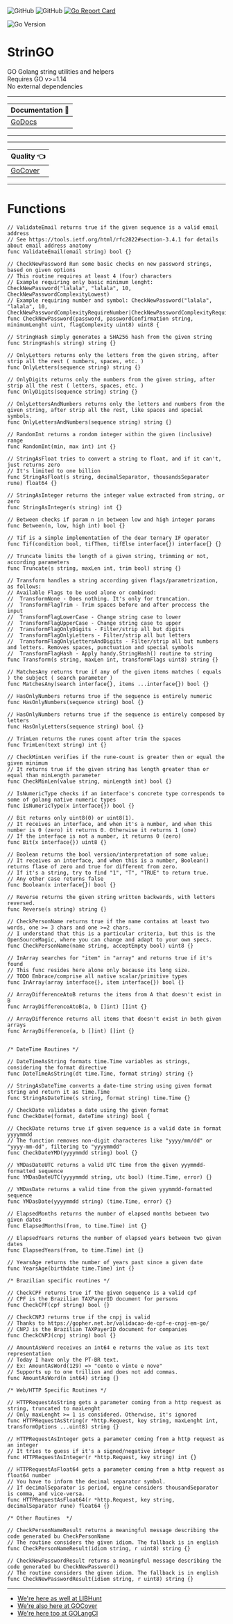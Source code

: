 ![GitHub](https://img.shields.io/github/license/mashape/apistatus.svg)
![GitHub](https://img.shields.io/badge/goDoc-Yes!-blue.svg) 
[![Go Report Card](https://goreportcard.com/badge/github.com/golangsugar/stringo?update)](https://goreportcard.com/report/github.com/golangsugar/stringo) 
<!-- [![Coverage Status](https://img.shields.io/badge/coverage-86.8%25-green.svg?style=flat)](https://gocover.io/github.com/miguelpragier/handy?version=1.10.x) 
[![Build Status](https://travis-ci.org/miguelpragier/handy.svg?branch=master)](https://travis-ci.org/miguelpragier/handy) [![Mentioned in Awesome Go](https://awesome.re/mentioned-badge.svg)](https://github.com/avelino/awesome-go)
[![CircleCI](https://circleci.com/gh/miguelpragier/handy/tree/master.svg?style=svg)](https://circleci.com/gh/miguelpragier/handy/tree/master)
-->
![Go Version](https://img.shields.io/badge/GO%20version-%3E%3D1.14-blue)

# StrinGO
GO Golang string utilities and helpers
<br> Requires GO v>=1.14
<br> No external dependencies

___
Documentation :green_book:|
--------------------------|
[GoDocs](https://godoc.org/github.com/golangsugar/handy)|
___

___
Quality :point_left:      |
--------------------------|
[GoCover](https://gocover.io/github.com/golangsugar/handy)|
___


# Functions
```golang
// ValidateEmail returns true if the given sequence is a valid email address
// See https://tools.ietf.org/html/rfc2822#section-3.4.1 for details about email address anatomy
func ValidateEmail(email string) bool {}

// CheckNewPassword Run some basic checks on new password strings, based on given options
// This routine requires at least 4 (four) characters
// Example requiring only basic minimum lenght: CheckNewPassword("lalala", "lalala", 10, CheckNewPasswordComplexityLowest)
// Example requiring number and symbol: CheckNewPassword("lalala", "lalala", 10, CheckNewPasswordComplexityRequireNumber|CheckNewPasswordComplexityRequireSymbol)
func CheckNewPassword(password, passwordConfirmation string, minimumLenght uint, flagComplexity uint8) uint8 {

// StringHash simply generates a SHA256 hash from the given string
func StringHash(s string) string {}

// OnlyLetters returns only the letters from the given string, after strip all the rest ( numbers, spaces, etc. )
func OnlyLetters(sequence string) string {}

// OnlyDigits returns only the numbers from the given string, after strip all the rest ( letters, spaces, etc. )
func OnlyDigits(sequence string) string {}

// OnlyLettersAndNumbers returns only the letters and numbers from the given string, after strip all the rest, like spaces and special symbols.
func OnlyLettersAndNumbers(sequence string) string {}

// RandomInt returns a rondom integer within the given (inclusive) range
func RandomInt(min, max int) int {}

// StringAsFloat tries to convert a string to float, and if it can't, just returns zero
// It's limited to one billion
func StringAsFloat(s string, decimalSeparator, thousandsSeparator rune) float64 {}

// StringAsInteger returns the integer value extracted from string, or zero
func StringAsInteger(s string) int {}

// Between checks if param n in between low and high integer params
func Between(n, low, high int) bool {}

// Tif is a simple implementation of the dear ternary IF operator
func Tif(condition bool, tifThen, tifElse interface{}) interface{} {}

// Truncate limits the length of a given string, trimming or not, according parameters
func Truncate(s string, maxLen int, trim bool) string {}

// Transform handles a string according given flags/parametrization, as follows:
// Available Flags to be used alone or combined:
//	TransformNone - Does nothing. It's only for truncation.
//	TransformFlagTrim - Trim spaces before and after proccess the input
//	TransformFlagLowerCase - Change string case to lower
//	TransformFlagUpperCase - Change string case to upper
//	TransformFlagOnlyDigits - Filter/strip all but digits
//	TransformFlagOnlyLetters - Filter/strip all but letters
//	TransformFlagOnlyLettersAndDigits - Filter/strip all but numbers and letters. Removes spaces, punctuation and special symbols
// 	TransformFlagHash - Apply handy.StringHash() routine to string
func Transform(s string, maxLen int, transformFlags uint8) string {}

// MatchesAny returns true if any of the given items matches ( equals ) the subject ( search parameter )
func MatchesAny(search interface{}, items ...interface{}) bool {}

// HasOnlyNumbers returns true if the sequence is entirely numeric
func HasOnlyNumbers(sequence string) bool {}

// HasOnlyNumbers returns true if the sequence is entirely composed by letters
func HasOnlyLetters(sequence string) bool {}

// TrimLen returns the runes count after trim the spaces
func TrimLen(text string) int {}

// CheckMinLen verifies if the rune-count is greater then or equal the given minimum
// It returns true if the given string has length greater than or equal than minLength parameter
func CheckMinLen(value string, minLength int) bool {}

// IsNumericType checks if an interface's concrete type corresponds to some of golang native numeric types
func IsNumericType(x interface{}) bool {}

// Bit returns only uint8(0) or uint8(1).
// It receives an interface, and when it's a number, and when this number is 0 (zero) it returns 0. Otherwise it returns 1 (one)
// If the interface is not a number, it returns 0 (zero)
func Bit(x interface{}) uint8 {}

// Boolean returns the bool version/interpretation of some value;
// It receives an interface, and when this is a number, Boolean() returns flase of zero and true for different from zero.
// If it's a string, try to find "1", "T", "TRUE" to return true.
// Any other case returns false
func Boolean(x interface{}) bool {}

// Reverse returns the given string written backwards, with letters reversed.
func Reverse(s string) string {}

// CheckPersonName returns true if the name contains at least two words, one >= 3 chars and one >=2 chars.
// I understand that this is a particular criteria, but this is the OpenSourceMagic, where you can change and adapt to your own specs.
func CheckPersonName(name string, acceptEmpty bool) uint8 {}

// InArray searches for "item" in "array" and returns true if it's found
// This func resides here alone only because its long size.
// TODO Embrace/comprise all native scalar/primitive types
func InArray(array interface{}, item interface{}) bool {}

// ArrayDifferenceAtoB returns the items from A that doesn't exist in B
func ArrayDifferenceAtoB(a, b []int) []int {}

// ArrayDifference returns all items that doesn't exist in both given arrays
func ArrayDifference(a, b []int) []int {}


/* DateTime Routines */

// DateTimeAsString formats time.Time variables as strings, considering the format directive
func DateTimeAsString(dt time.Time, format string) string {}

// StringAsDateTime converts a date-time string using given format string and return it as time.Time
func StringAsDateTime(s string, format string) time.Time {}

// CheckDate validates a date using the given format
func CheckDate(format, dateTime string) bool {

// CheckDate returns true if given sequence is a valid date in format yyyymmdd
// The function removes non-digit characteres like "yyyy/mm/dd" or "yyyy-mm-dd", filtering to "yyyymmdd"
func CheckDateYMD(yyyymmdd string) bool {}

// YMDasDateUTC returns a valid UTC time from the given yyymmdd-formatted sequence
func YMDasDateUTC(yyyymmdd string, utc bool) (time.Time, error) {}

// YMDasDate returns a valid time from the given yyymmdd-formatted sequence
func YMDasDate(yyyymmdd string) (time.Time, error) {}

// ElapsedMonths returns the number of elapsed months between two given dates
func ElapsedMonths(from, to time.Time) int {}

// ElapsedYears returns the number of elapsed years between two given dates
func ElapsedYears(from, to time.Time) int {}

// YearsAge returns the number of years past since a given date
func YearsAge(birthdate time.Time) int {}

/* Brazilian specific routines */

// CheckCPF returns true if the given sequence is a valid cpf
// CPF is the Brazilian TAXPayerID document for persons
func CheckCPF(cpf string) bool {}

// CheckCNPJ returns true if the cnpj is valid
// Thanks to https://gopher.net.br/validacao-de-cpf-e-cnpj-em-go/
// CNPJ is the Brazilian TAXPayerID document for companies
func CheckCNPJ(cnpj string) bool {}

// AmountAsWord receives an int64 e returns the value as its text representation
// Today I have only the PT-BR text.
// Ex: AmountAsWord(129) => "cento e vinte e nove"
// Supports up to one trillion and does not add commas.
func AmountAsWord(n int64) string {}

/* Web/HTTP Specific Routines */

// HTTPRequestAsString gets a parameter coming from a http request as string, truncated to maxLenght
// Only maxLenght >= 1 is considered. Otherwise, it's ignored
func HTTPRequestAsString(r *http.Request, key string, maxLenght int, transformOptions ...uint8) string {}

// HTTPRequestAsInteger gets a parameter coming from a http request as an integer
// It tries to guess if it's a signed/negative integer
func HTTPRequestAsInteger(r *http.Request, key string) int {}

// HTTPRequestAsFloat64 gets a parameter coming from a http request as float64 number
// You have to inform the decimal separator symbol.
// If decimalSeparator is period, engine considers thousandSeparator is comma, and vice-versa.
func HTTPRequestAsFloat64(r *http.Request, key string, decimalSeparator rune) float64 {}

/* Other Routines  */

// CheckPersonNameResult returns a meaningful message describing the code generated bu CheckPersonName
// The routine considers the given idiom. The fallback is in english
func CheckPersonNameResult(idiom string, r uint8) string {}

// CheckNewPasswordResult returns a meaningful message describing the code generated bu CheckNewPassword()
// The routine considers the given idiom. The fallback is in english
func CheckNewPasswordResult(idiom string, r uint8) string {}

```
---

- [We're here as well at LIBHunt](https://go.libhunt.com/handy-alternatives)
- [We're also here at GOCover](https://gocover.io/github.com/miguelpragier/handy)
- [We're here too at GOLangCI](https://golangci.com/r/github.com/miguelpragier/handy)

